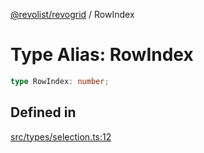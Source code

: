 [@revolist/revogrid](README.md) / RowIndex

# Type Alias: RowIndex

```ts
type RowIndex: number;
```

## Defined in

[src/types/selection.ts:12](https://github.com/revolist/revogrid/blob/e3c4d102f429c82d34023490b300d210ef8d9573/src/types/selection.ts#L12)
